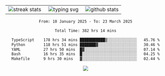 <div align="center">
  <table style="border: none;" border="0" cellspacing="0" cellpadding="0">
    <tr>
      <td align="center" width="33%">
        <img src="https://github-readme-streak-stats.herokuapp.com/?user=kurtismassey&theme=tokyonight&hide_border=true" alt="streak stats" />
      </td>
      <td align="center" width="33%">
        <img src="https://readme-typing-svg.herokuapp.com/?font=Fira+Code&weight=600&size=15&duration=4000&pause=1000&color=00FF00&center=true&vCenter=true&random=false&width=150&lines=Hey%2C+I%27m+Kurtis!" alt="typing svg" />
      </td>
      <td align="center" width="33%">
        <img src="https://github-readme-stats.vercel.app/api?username=kurtismassey&show_icons=true&theme=tokyonight&hide_title=true" alt="github stats" />
      </td>
    </tr>
  </table>
</div>
<div align="center">

<!--START_SECTION:waka-->

```txt
From: 10 January 2025 - To: 23 March 2025

Total Time: 382 hrs 14 mins

TypeScript    178 hrs 34 mins ███████████▒░░░░░░░░░░░░░   45.76 %
Python        118 hrs 51 mins ███████▓░░░░░░░░░░░░░░░░░   30.46 %
YAML          27 hrs 50 mins  █▓░░░░░░░░░░░░░░░░░░░░░░░   07.14 %
Bash          16 hrs 35 mins  █░░░░░░░░░░░░░░░░░░░░░░░░   04.25 %
Makefile      9 hrs 30 mins   ▓░░░░░░░░░░░░░░░░░░░░░░░░   02.44 %
```

<!--END_SECTION:waka-->

  <img src="https://github-readme-activity-graph.vercel.app/graph?username=kurtismassey&theme=tokyo-night&hide_border=true&custom_title=Contribution%20Graph" />

</div>